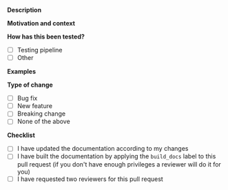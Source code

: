 <!--- Provide a general summary of your changes in the title above -->

**Description**
<!--- Describe your changes in detail -->

**Motivation and context**
<!--- Why is this change required? What problem does it solve? Link issues here -->

**How has this been tested?**
<!--- please describe how you tested your changes, `pytest` flags used, etc. -->

- [ ] Testing pipeline
- [ ] Other

**Examples**
<!-- If appropriate, link notebooks, screenshots and other demo stuff -->

**Type of change**
<!--- Put an `x` in all the boxes that apply -->

- [ ] Bug fix <!-- Non-breaking change which fixes an issue -->
- [ ] New feature <!-- Non-breaking change which adds functionality -->
- [ ] Breaking change <!-- Fix or feature that would cause existing functionality to not work as expected -->
- [ ] None of the above <!-- Please describe -->

**Checklist**
<!--- Put an `x` in all the boxes that apply -->

- [ ] I have updated the documentation according to my changes
- [ ] I have built the documentation by applying the `build_docs` label to this pull request (if you don't have enough privileges a reviewer will do it for you)
- [ ] I have requested two reviewers for this pull request
